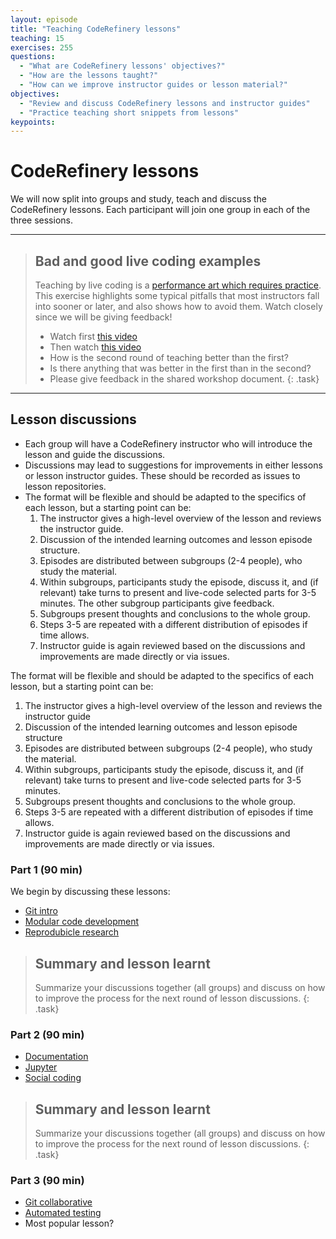 ```yaml
---
layout: episode
title: "Teaching CodeRefinery lessons"
teaching: 15
exercises: 255
questions:
  - "What are CodeRefinery lessons' objectives?"
  - "How are the lessons taught?"
  - "How can we improve instructor guides or lesson material?"
objectives:
  - "Review and discuss CodeRefinery lessons and instructor guides"
  - "Practice teaching short snippets from lessons"
keypoints:
---
```


# CodeRefinery lessons

We will now split into groups and study, teach and discuss the 
CodeRefinery lessons. Each participant will join one group in each 
of the three sessions.

---

> ## Bad and good live coding examples
>  
> Teaching by live coding is a 
> [performance art which requires practice](https://teachtogether.tech/#s:performance-exercises).
> This exercise highlights some typical pitfalls that most instructors 
> fall into sooner or later, and also shows how to avoid them. 
> Watch closely since we will be giving feedback!
> - Watch first [this video](https://youtu.be/bXxBeNkKmJE)
> - Then watch [this video](https://youtu.be/SkPmwe_WjeY)
> - How is the second round of teaching better than the first? 
> - Is there anything that was better in the first than in the second?
> - Please give feedback in the shared workshop document.
{: .task}

---

## Lesson discussions 

- Each group will have a CodeRefinery instructor who will introduce 
  the lesson and guide the discussions. 
- Discussions may lead to suggestions for improvements in either lessons 
  or lesson instructor guides. These should be recorded as issues to 
  lesson repositories.
- The format will be flexible and should be adapted to the specifics of 
  each lesson, but a starting point can be:
  1. The instructor gives a high-level overview of the lesson and 
     reviews the instructor guide.
  2. Discussion of the intended learning outcomes and lesson episode structure.
  3. Episodes are distributed between subgroups (2-4 people), who study the 
     material.
  4. Within subgroups, participants study the episode, discuss it, and (if 
     relevant) take turns to present and live-code selected parts for 3-5 
     minutes. The other subgroup participants give feedback.
  5. Subgroups present thoughts and conclusions to the whole group.
  6. Steps 3-5 are repeated with a different distribution of episodes if 
     time allows.
  7. Instructor guide is again reviewed based on the discussions and 
     improvements are made directly or via issues.

The format will be flexible and should be adapted to the specifics of 
each lesson, but a starting point can be:

1. The instructor gives a high-level overview of the lesson and 
   reviews the instructor guide
2. Discussion of the intended learning outcomes and lesson episode structure
3. Episodes are distributed between subgroups (2-4 people), who study the 
   material.
4. Within subgroups, participants study the episode, discuss it, and (if 
   relevant) take turns to present and live-code selected parts for 3-5 minutes.
5. Subgroups present thoughts and conclusions to the whole group.
6. Steps 3-5 are repeated with a different distribution of episodes if 
   time allows.
7. Instructor guide is again reviewed based on the discussions and 
   improvements are made directly or via issues.


### Part 1 (90 min)

We begin by discussing these lessons:

- [Git intro](https://coderefinery.github.io/git-intro/)
- [Modular code development](https://cicero.xyz/v3/remark/0.14.0/github.com/coderefinery/modular-code-development/master/talk.md)
- [Reprodubicle research](https://coderefinery.github.io/reproducible-research/)




> ## Summary and lesson learnt
> 
> Summarize your discussions together (all groups) and discuss on how to improve the process for the next round of lesson discussions.
{: .task}


### Part 2 (90 min)

- [Documentation](https://coderefinery.github.io/git-intro/)
- [Jupyter](https://coderefinery.github.io/jupyter/)
- [Social coding](https://cicero.xyz/v3/remark/0.14.0/github.com/coderefinery/social-coding/master/talk.md)




> ## Summary and lesson learnt
> 
> Summarize your discussions together (all groups) and discuss on how to improve the process for the next round of lesson discussions.
{: .task}


### Part 3 (90 min)


- [Git collaborative](https://coderefinery.github.io/git-collaborative/)
- [Automated testing](https://coderefinery.github.io/testing/)
- Most popular lesson?





